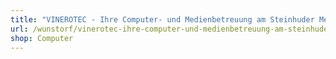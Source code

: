 ```yaml
---
title: "VINEROTEC - Ihre Computer- und Medienbetreuung am Steinhuder Meer"
url: /wunstorf/vinerotec-ihre-computer-und-medienbetreuung-am-steinhuder-meer/
shop: Computer
---
```

